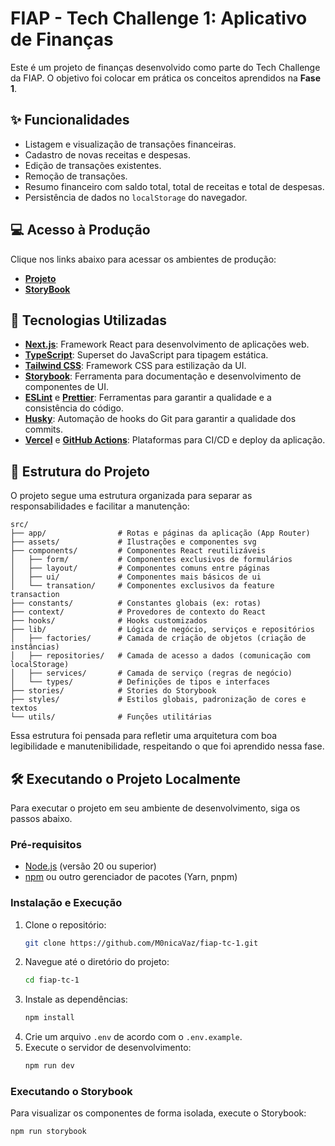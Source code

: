 # FIAP - Tech Challenge 1: Aplicativo de Finanças

Este é um projeto de finanças desenvolvido como parte do Tech Challenge da FIAP. O objetivo foi colocar em prática os conceitos aprendidos na **Fase 1**.

## ✨ Funcionalidades

- Listagem e visualização de transações financeiras.
- Cadastro de novas receitas e despesas.
- Edição de transações existentes.
- Remoção de transações.
- Resumo financeiro com saldo total, total de receitas e total de despesas.
- Persistência de dados no `localStorage` do navegador.

## 💻 Acesso à Produção

Clique nos links abaixo para acessar os ambientes de produção:

- **[Projeto](https://fiap-tc-1.vercel.app/)**
- **[StoryBook](https://fiap-tc-1-storybook.vercel.app/)**

## 🚀 Tecnologias Utilizadas

- **[Next.js](https://nextjs.org/)**: Framework React para desenvolvimento de aplicações web.
- **[TypeScript](https://www.typescriptlang.org/)**: Superset do JavaScript para tipagem estática.
- **[Tailwind CSS](https://tailwindcss.com/)**: Framework CSS para estilização da UI.
- **[Storybook](https://storybook.js.org/)**: Ferramenta para documentação e desenvolvimento de componentes de UI.
- **[ESLint](https://eslint.org/)** e **[Prettier](https://prettier.io/)**: Ferramentas para garantir a qualidade e a consistência do código.
- **[Husky](https://typicode.github.io/husky/)**: Automação de hooks do Git para garantir a qualidade dos commits.
- **[Vercel](https://vercel.com/)** e **[GitHub Actions](https://github.com/features/actions)**: Plataformas para CI/CD e deploy da aplicação.

## 📂 Estrutura do Projeto

O projeto segue uma estrutura organizada para separar as responsabilidades e facilitar a manutenção:

```
src/
├── app/                # Rotas e páginas da aplicação (App Router)
├── assets/             # Ilustrações e componentes svg
├── components/         # Componentes React reutilizáveis
│   ├── form/           # Componentes exclusivos de formulários
│   ├── layout/         # Componentes comuns entre páginas
│   ├── ui/             # Componentes mais básicos de ui
│   └── transation/     # Componentes exclusivos da feature transaction
├── constants/          # Constantes globais (ex: rotas)
├── context/            # Provedores de contexto do React
├── hooks/              # Hooks customizados
├── lib/                # Lógica de negócio, serviços e repositórios
│   ├── factories/      # Camada de criação de objetos (criação de instâncias)
│   ├── repositories/   # Camada de acesso a dados (comunicação com localStorage)
│   ├── services/       # Camada de serviço (regras de negócio)
│   └── types/          # Definições de tipos e interfaces
├── stories/            # Stories do Storybook
├── styles/             # Estilos globais, padronização de cores e textos
└── utils/              # Funções utilitárias
```

Essa estrutura foi pensada para refletir uma arquitetura com boa legibilidade e manutenibilidade, respeitando o que foi aprendido nessa fase.

## 🛠️ Executando o Projeto Localmente

Para executar o projeto em seu ambiente de desenvolvimento, siga os passos abaixo.

### Pré-requisitos

- [Node.js](https://nodejs.org/en/) (versão 20 ou superior)
- [npm](https://www.npmjs.com/) ou outro gerenciador de pacotes (Yarn, pnpm)

### Instalação e Execução

1.  Clone o repositório:
    ```bash
    git clone https://github.com/M0nicaVaz/fiap-tc-1.git
    ```
2.  Navegue até o diretório do projeto:
    ```bash
    cd fiap-tc-1
    ```
3.  Instale as dependências:
    ```bash
    npm install
    ```
4.  Crie um arquivo `.env` de acordo com o `.env.example`.
5.  Execute o servidor de desenvolvimento:
    ```bash
    npm run dev
    ```

### Executando o Storybook

Para visualizar os componentes de forma isolada, execute o Storybook:

```bash
npm run storybook
```
